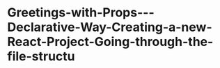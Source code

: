 # Greetings-with-Props---Declarative-Way-Creating-a-new-React-Project-Going-through-the-file-structu